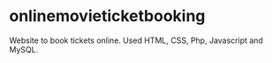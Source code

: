 # onlinemovieticketbooking

Website to book tickets online. Used HTML, CSS, Php, Javascript and MySQL. 


